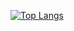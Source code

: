 [![Top Langs](https://github-readme-stats.vercel.app/api/top-langs/?username=victorrschmidt&layout=compact&theme=transparent)](https://github.com/anuraghazra/github-readme-stats)
